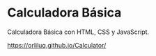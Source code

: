 # Calculadora Básica


Calculadora Básica con HTML, CSS y JavaScript.



https://orliluq.github.io/Calculator/


 
